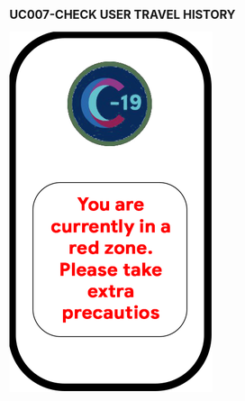 ## UC007-CHECK USER TRAVEL HISTORY


![application screenshot](UI.png "A beautiful login UI with Flutter")


